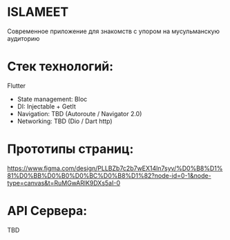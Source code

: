 # ISLAMEET

Современное приложение для знакомств с упором на мусульманскую аудиторию

# Стек технологий:
  Flutter
  - State management: Bloc
  - DI: Injectable + GetIt
  - Navigation: TBD (Autoroute / Navigator 2.0)
  - Networking: TBD (Dio / Dart http)

# Прототипы страниц:
https://www.figma.com/design/PLLBZb7c2b7wEX14ln7syv/%D0%B8%D1%81%D0%BB%D0%B0%D0%BC%D0%B8%D1%82?node-id=0-1&node-type=canvas&t=RuMGwARlK9DXs5aI-0

# API Сервера:
TBD





